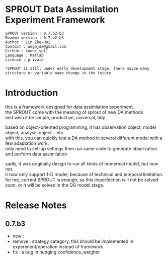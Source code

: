 # SPROUT Data Assimilation Experiment Framework

    SPROUT version : 0.7.b2-b3
    Readme version : 0.7.b2-b3
    Author : Lin Zhe-Hui
    Contact : uegajde@gmail.com
    Github : (none yet)
    Language : Matlab
    License : private

    *SPROUT is still under early development stage, there maybe many structure or variable name change in the future
  
# Introduction
this is a framework designed for data assimilation experiment.  
the SPROUT come with the meaning of sprout of new DA methods  
and wish it be simple, productive, universal, tidy  
 
based on object-oriented programming, it has observation object, model object, analysis object ...etc  
with this, you can quickly test a DA method in several different model with a few adaptation work.  
only need to set-up settings then run same code to generate observation and perform data assimilation

sadly, it was originally design to run all kinds of numerical model, but now not.  
it now only support 1-D model, because of technical and temporal limitation.  
for me, current SPROUT is enough, so this imperfection will not be solved soon. 
or it will be solved in the QG model stage.  

# Release Notes
## 0.7.b3
* new : 
* remove : strategy category, this should be implemented in experiment/operation instead of framework
* fix : a bug in nudging.confidence_weigher